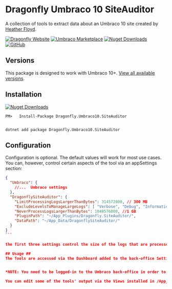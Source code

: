 # Dragonfly Umbraco 10 SiteAuditor #

A collection of tools to extract data about an Umbraco 10 site created by [Heather Floyd](https://www.HeatherFloyd.com).


[![Dragonfly Website](https://img.shields.io/badge/Dragonfly-Website-A84492)](https://DragonflyLibraries.com/umbraco-packages/site-auditor/) [![Umbraco Marketplace](https://img.shields.io/badge/Umbraco-Marketplace-3544B1?logo=Umbraco&logoColor=white)](https://marketplace.umbraco.com/package/Dragonfly.Umbraco10.SiteAuditor) [![Nuget Downloads](https://buildstats.info/nuget/Dragonfly.Umbraco10.SiteAuditor)](https://www.nuget.org/packages/Dragonfly.Umbraco10.SiteAuditor/) [![GitHub](https://img.shields.io/badge/GitHub-Sourcecode-blue?logo=github)](https://github.com/hfloyd/Dragonfly.Umbraco10.SiteAuditor)


## Versions ##
This package is designed to work with Umbraco 10+. [View all available versions](https://DragonflyLibraries.com/umbraco-packages/site-auditor/#Versions).

## Installation ##

[![Nuget Downloads](https://buildstats.info/nuget/Dragonfly.Umbraco10.SiteAuditor)](https://www.nuget.org/packages/Dragonfly.Umbraco10.SiteAuditor/)


```
PM>   Install-Package Dragonfly.Umbraco10.SiteAuditor


dotnet add package Dragonfly.Umbraco10.SiteAuditor

```

## Configuration ##

Configuration is optional. The default values will work for most use cases. You can, however, control certain aspects of the tool via an appSettings section:

````json
{
  "Umbraco": {
    //...  Umbraco settings
  },
  "DragonflySiteAuditor": {
    "LimitProcessingLogsLargerThanBytes": 314572800, // 300 MB
    "ExcludeLevelsToManageLargeLogs": [ "Verbose", "Debug", "Information" ],
    "NeverProcessLogsLargerThanBytes": 1048576000, //1 GB
    "PluginPath": "~/App_Plugins/Dragonfly.SiteAuditor/",
    "DataPath": "~/App_Data/DragonflySiteAuditor/"
  }
}
```

the first three settings control the size of the logs that are processed by the tools. In cases where log files have become too large, trying to read them can cause Timeouts or 'Out Of Memory' exceptions. Log files which exceed the `LimitProcessingLogsLargerThanBytes` will be processed, but will exclude the levels specified in `ExcludeLevelsToManageLargeLogs`  If a log file exceeds the `NeverProcessLogsLargerThanBytes`, it will not be processed at all.

## Usage ##
The Tools are accessed via the Dashboard added to the back-office Settings section.


*NOTE: You need to be logged-in to the Umbraco back-office in order to access the tools.

You can edit some of the tools' output via the Views installed in /App_Plugins/Dragonfly.SiteAuditor
